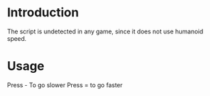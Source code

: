 # Introduction

The script is undetected in any game, since it does not use humanoid speed.

# Usage

Press - To go slower
Press = to go faster
